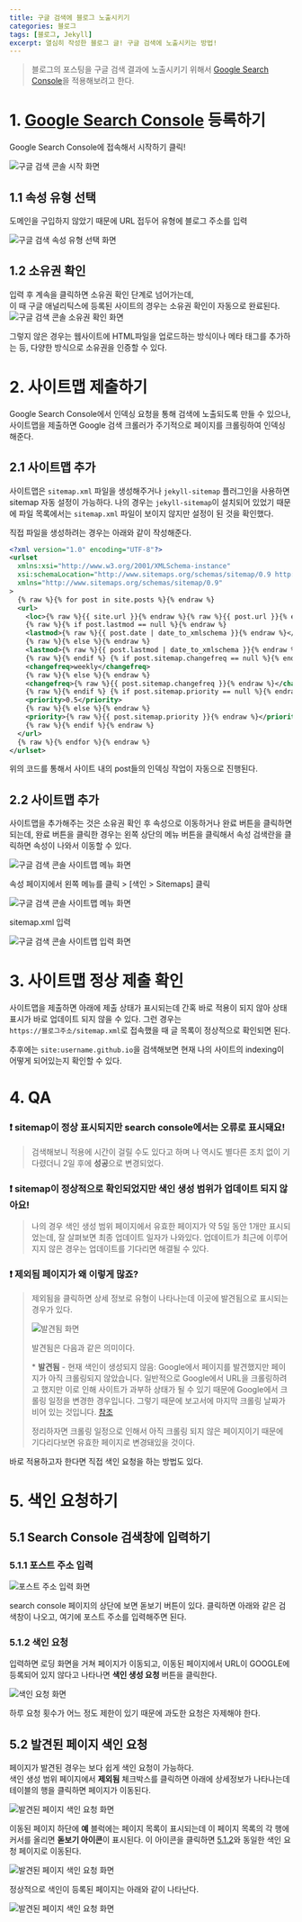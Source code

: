 ```yaml
---
title: 구글 검색에 블로그 노출시키기
categories: 블로그
tags: [블로그, Jekyll]
excerpt: 열심히 작성한 블로그 글! 구글 검색에 노출시키는 방법!
---
```


> 블로그의 포스팅을 구글 검색 결과에 노출시키기 위해서 [Google Search Console](https://search.google.com/search-console/about)을 적용해보려고 한다.

# 1. [Google Search Console](https://search.google.com/search-console/about) 등록하기

Google Search Console에 접속해서 시작하기 클릭!  

![구글 검색 콘솔 시작 화면](/img/search_console1.png)  

## 1.1 속성 유형 선택

도메인을 구입하지 않았기 때문에 URL 접두어 유형에 블로그 주소를 입력  

![구글 검색 속성 유형 선택 화면](/img/search_console2.png)  

## 1.2 소유권 확인

입력 후 계속을 클릭하면 소유권 확인 단계로 넘어가는데,  
이 때 구글 애널리틱스에 등록된 사이트의 경우는 소유권 확인이 자동으로 완료된다.  
![구글 검색 콘솔 소유권 확인 화면](/img/search_console3.png)  

그렇지 않은 경우는 웹사이트에 HTML파일을 업로드하는 방식이나 메타 태그를 추가하는 등, 다양한 방식으로 소유권을 인증할 수 있다.  

# 2. 사이트맵 제출하기

Google Search Console에서 인덱싱 요청을 통해 검색에 노출되도록 만들 수 있으나, 사이트맵을 제출하면 Google 검색 크롤러가 주기적으로 페이지를 크롤링하여 인덱싱 해준다.  

## 2.1 사이트맵 추가

사이트맵은 `sitemap.xml` 파일을 생성해주거나 `jekyll-sitemap` 플러그인을 사용하면 sitemap 자동 설정이 가능하다. 나의 경우는 `jekyll-sitemap`이 설치되어 있었기 때문에 파일 목록에서는 `sitemap.xml` 파일이 보이지 않지만 설정이 된 것을 확인했다.  

직접 파일을 생성하려는 경우는 아래와 같이 작성해준다.  

```xml
<?xml version="1.0" encoding="UTF-8"?>
<urlset
  xmlns:xsi="http://www.w3.org/2001/XMLSchema-instance"
  xsi:schemaLocation="http://www.sitemaps.org/schemas/sitemap/0.9 http://www.sitemaps.org/schemas/sitemap/0.9/sitemap.xsd"
  xmlns="http://www.sitemaps.org/schemas/sitemap/0.9"
>
  {% raw %}{% for post in site.posts %}{% endraw %}
  <url>
    <loc>{% raw %}{{ site.url }}{% endraw %}{% raw %}{{ post.url }}{% endraw %}.html</loc>
    {% raw %}{% if post.lastmod == null %}{% endraw %}
    <lastmod>{% raw %}{{ post.date | date_to_xmlschema }}{% endraw %}</lastmod>
    {% raw %}{% else %}{% endraw %}
    <lastmod>{% raw %}{{ post.lastmod | date_to_xmlschema }}{% endraw %}</lastmod>
    {% raw %}{% endif %} {% if post.sitemap.changefreq == null %}{% endraw %}
    <changefreq>weekly</changefreq>
    {% raw %}{% else %}{% endraw %}
    <changefreq>{% raw %}{{ post.sitemap.changefreq }}{% endraw %}</changefreq>
    {% raw %}{% endif %} {% if post.sitemap.priority == null %}{% endraw %}
    <priority>0.5</priority>
    {% raw %}{% else %}{% endraw %}
    <priority>{% raw %}{{ post.sitemap.priority }}{% endraw %}</priority>
    {% raw %}{% endif %}{% endraw %}
  </url>
  {% raw %}{% endfor %}{% endraw %}
</urlset>
```

위의 코드를 통해서 사이트 내의 post들의 인덱싱 작업이 자동으로 진행된다.  

## 2.2 사이트맵 추가

사이트맵을 추가해주는 것은 소유권 확인 후 속성으로 이동하거나 완료 버튼을 클릭하면 되는데, 완료 버튼을 클릭한 경우는 왼쪽 상단의 메뉴 버튼을 클릭해서 속성 검색란을 클릭하면 속성이 나와서 이동할 수 있다.  

![구글 검색 콘솔 사이트맵 메뉴 화면](/img/search_console4.png)  

속성 페이지에서 왼쪽 메뉴를 클릭 > [색인 > Sitemaps] 클릭  

![구글 검색 콘솔 사이트맵 메뉴 화면](/img/search_console5.png)  

sitemap.xml 입력  

![구글 검색 콘솔 사이트맵 입력 화면](/img/search_console6.png)  

# 3. 사이트맵 정상 제출 확인

사이트맵을 제출하면 아래에 제출 상태가 표시되는데 간혹 바로 적용이 되지 않아 상태 표시가 바로 업데이트 되지 않을 수 있다. 그런 경우는  
`https://블로그주소/sitemap.xml`로 접속했을 때 글 목록이 정상적으로 확인되면 된다.  

추후에는 `site:username.github.io`을 검색해보면 현재 나의 사이트의 indexing이 어떻게 되어있는지 확인할 수 있다.  

# 4. QA

### ❗️ sitemap이 정상 표시되지만 search console에서는 오류로 표시돼요!

> 검색해보니 적용에 시간이 걸릴 수도 있다고 하며 나 역시도 별다른 조치 없이 기다렸더니 2일 후에 **성공**으로 변경되었다.

### ❗️ sitemap이 정상적으로 확인되었지만 색인 생성 범위가 업데이트 되지 않아요!

> 나의 경우 색인 생성 범위 페이지에서 유효한 페이지가 약 5일 동안 1개만 표시되었는데, 잘 살펴보면 최종 업데이트 일자가 나와있다. 업데이트가 최근에 이루어지지 않은 경우는 업데이트를 기다리면 해결될 수 있다.

### ❗️ 제외됨 페이지가 왜 이렇게 많죠?

> 제외됨을 클릭하면 상세 정보로 유형이 나타나는데 이곳에 발견됨으로 표시되는 경우가 있다.
>  
> ![발견됨 화면](/img/search_console7.png)
>  
> 발견됨은 다음과 같은 의미이다.
>  
> \* **발견됨** - 현재 색인이 생성되지 않음: Google에서 페이지를 발견했지만 페이지가 아직 크롤링되지 않았습니다. 일반적으로 Google에서 URL을 크롤링하려고 했지만 이로 인해 사이트가 과부하 상태가 될 수 있기 때문에 Google에서 크롤링 일정을 변경한 경우입니다. 그렇기 때문에 보고서에 마지막 크롤링 날짜가 비어 있는 것입니다. [참조](https://support.google.com/webmasters/answer/7440203#discovered__unclear_status)
>  
> 정리하자면 크롤링 일정으로 인해서 아직 크롤링 되지 않은 페이지이기 때문에 기다리다보면 유효한 페이지로 변경돼있을 것이다.

바로 적용하고자 한다면 직접 색인 요청을 하는 방법도 있다.  

# 5. 색인 요청하기

## 5.1 Search Console 검색창에 입력하기

### 5.1.1 포스트 주소 입력

![포스트 주소 입력 화면](/img/search_console8.png)  

search console 페이지의 상단에 보면 돋보기 버튼이 있다. 클릭하면 아래와 같은 검색창이 나오고, 여기에 포스트 주소를 입력해주면 된다.  

### 5.1.2 색인 요청

입력하면 로딩 화면을 거쳐 페이지가 이동되고, 이동된 페이지에서 URL이 GOOGLE에 등록되어 있지 않다고 나타나면 **색인 생성 요청** 버튼을 클릭한다.  

![색인 요청 화면](/img/search_console10.png)  

하루 요청 횟수가 어느 정도 제한이 있기 때문에 과도한 요청은 자제해야 한다.  

## 5.2 발견된 페이지 색인 요청

페이지가 발견된 경우는 보다 쉽게 색인 요청이 가능하다.  
색인 생성 범위 페이지에서 **제외됨** 체크박스를 클릭하면 아래에 상세정보가 나타나는데 테이블의 행을 클릭하면 페이지가 이동된다.  

![발견된 페이지 색인 요청 화면](/img/search_console12.png)  

이동된 페이지 하단에 **예** 블럭에는 페이지 목록이 표시되는데 이 페이지 목록의 각 행에 커서를 올리면 **돋보기 아이콘**이 표시된다. 이 아이콘을 클릭하면 [5.1.2](#512-색인-요청)와 동일한 색인 요청 페이지로 이동된다.  

![발견된 페이지 색인 요청 화면](/img/search_console9.png)  

정상적으로 색인이 등록된 페이지는 아래와 같이 나타난다.  

![발견된 페이지 색인 요청 화면](/img/search_console11.png)  
